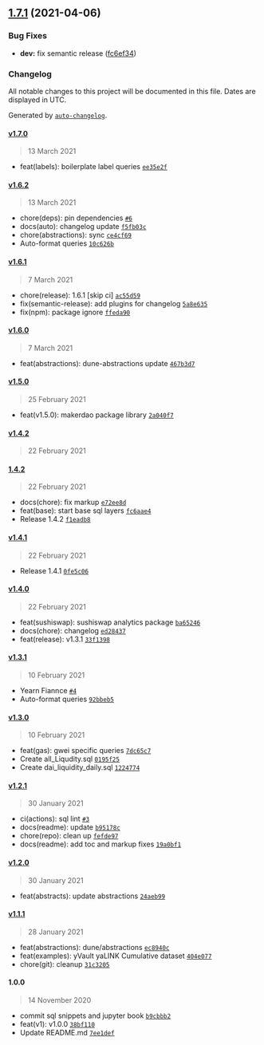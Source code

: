 ## [1.7.1](https://github.com/sambacha/dune-snippets/compare/v1.7.0...v1.7.1) (2021-04-06)


### Bug Fixes

* **dev:** fix semantic release ([fc6ef34](https://github.com/sambacha/dune-snippets/commit/fc6ef3471f39565af75a8ee93663a624c910af9b))

### Changelog

All notable changes to this project will be documented in this file. Dates are displayed in UTC.

Generated by [`auto-changelog`](https://github.com/CookPete/auto-changelog).

#### [v1.7.0](https://github.com/sambacha/dune-snippets/compare/v1.6.2...v1.7.0)

> 13 March 2021

- feat(labels): boilerplate label queries [`ee35e2f`](https://github.com/sambacha/dune-snippets/commit/ee35e2fbf7b45887a0a2e27b72092e8f6ac0fccd)

#### [v1.6.2](https://github.com/sambacha/dune-snippets/compare/v1.6.1...v1.6.2)

> 13 March 2021

- chore(deps): pin dependencies [`#6`](https://github.com/sambacha/dune-snippets/pull/6)
- docs(auto): changelog update [`f5fb03c`](https://github.com/sambacha/dune-snippets/commit/f5fb03cb58f9fe37ef2dc6450486a72a7c48be53)
- chore(abstractions): sync [`ce4cf69`](https://github.com/sambacha/dune-snippets/commit/ce4cf694ea5940264c08b6e74f03f1f3b834ef89)
- Auto-format queries [`10c626b`](https://github.com/sambacha/dune-snippets/commit/10c626b264e4021d8bd0d3346344324982f793b1)

#### [v1.6.1](https://github.com/sambacha/dune-snippets/compare/v1.6.0...v1.6.1)

> 7 March 2021

- chore(release): 1.6.1 [skip ci] [`ac55d59`](https://github.com/sambacha/dune-snippets/commit/ac55d59ebaaf36f487d33b378d5c4fefbf047a73)
- fix(semantic-release): add plugins for changelog [`5a8e635`](https://github.com/sambacha/dune-snippets/commit/5a8e635366d16f24f1b9655ce506b6a22eac4dc0)
- fix(npm): package ignore [`ffeda90`](https://github.com/sambacha/dune-snippets/commit/ffeda9085a091742bc62277c096f0a0d2c1cc4b6)

#### [v1.6.0](https://github.com/sambacha/dune-snippets/compare/v1.5.0...v1.6.0)

> 7 March 2021

- feat(abstractions): dune-abstractions update [`467b3d7`](https://github.com/sambacha/dune-snippets/commit/467b3d7c9b3ae73fbc9296437b3319b209d4e7ba)

#### [v1.5.0](https://github.com/sambacha/dune-snippets/compare/v1.4.2...v1.5.0)

> 25 February 2021

- feat(v1.5.0): makerdao package library [`2a040f7`](https://github.com/sambacha/dune-snippets/commit/2a040f7a3d95984b4014c9075d348e1553fe6819)

#### [v1.4.2](https://github.com/sambacha/dune-snippets/compare/1.4.2...v1.4.2)

> 22 February 2021

#### [1.4.2](https://github.com/sambacha/dune-snippets/compare/v1.4.1...1.4.2)

> 22 February 2021

- docs(chore): fix markup [`e72ee8d`](https://github.com/sambacha/dune-snippets/commit/e72ee8da2bfdbd3f787a1494b74d244fc2554aab)
- feat(base): start base sql layers [`fc6aae4`](https://github.com/sambacha/dune-snippets/commit/fc6aae4bcf6174643bb31e7106a3f1af8137f401)
- Release 1.4.2 [`f1eadb8`](https://github.com/sambacha/dune-snippets/commit/f1eadb8a186d78bf6e7bebb0c9c901a732d39a55)

#### [v1.4.1](https://github.com/sambacha/dune-snippets/compare/v1.4.0...v1.4.1)

> 22 February 2021

- Release 1.4.1 [`0fe5c06`](https://github.com/sambacha/dune-snippets/commit/0fe5c0691f50c8869282007d82ed2e779591d761)

#### [v1.4.0](https://github.com/sambacha/dune-snippets/compare/v1.3.1...v1.4.0)

> 22 February 2021

- feat(sushiswap): sushiswap analytics package [`ba65246`](https://github.com/sambacha/dune-snippets/commit/ba65246531965b08dcde741b34db2a8b89b77679)
- docs(chore): changelog [`ed28437`](https://github.com/sambacha/dune-snippets/commit/ed28437c3fe05e8fff1424f57bcc3e36b97c2162)
- feat(release): v1.3.1 [`33f1398`](https://github.com/sambacha/dune-snippets/commit/33f1398f0240c0554feb7c3860392818c47c450e)

#### [v1.3.1](https://github.com/sambacha/dune-snippets/compare/v1.3.0...v1.3.1)

> 10 February 2021

- Yearn Fiannce [`#4`](https://github.com/sambacha/dune-snippets/pull/4)
- Auto-format queries [`92bbeb5`](https://github.com/sambacha/dune-snippets/commit/92bbeb57c52ecef66e447a5ac38c3ae9e914074e)

#### [v1.3.0](https://github.com/sambacha/dune-snippets/compare/v1.2.1...v1.3.0)

> 10 February 2021

- feat(gas): gwei specific queries [`7dc65c7`](https://github.com/sambacha/dune-snippets/commit/7dc65c797376c672f4a6f58b0c7d9df6960fb735)
- Create all_Liqudity.sql [`0195f25`](https://github.com/sambacha/dune-snippets/commit/0195f2588dae944aa45294ef0ff7a9c63e2ed543)
- Create dai_liquidity_daily.sql [`1224774`](https://github.com/sambacha/dune-snippets/commit/122477491610a9f7b6c1312978d448a74a72162d)

#### [v1.2.1](https://github.com/sambacha/dune-snippets/compare/v1.2.0...v1.2.1)

> 30 January 2021

- ci(actions): sql lint [`#3`](https://github.com/sambacha/dune-snippets/pull/3)
- docs(readme): update [`b95178c`](https://github.com/sambacha/dune-snippets/commit/b95178c5997db75e5366ced5284d4e65b8c39429)
- chore(repo): clean up [`fefde97`](https://github.com/sambacha/dune-snippets/commit/fefde9736d7dc6fc4facf7e019ba6f30c32a7e86)
- docs(readme): add toc and markup fixes [`19a0bf1`](https://github.com/sambacha/dune-snippets/commit/19a0bf1e132021bece12c82fd76da9d52e57576e)

#### [v1.2.0](https://github.com/sambacha/dune-snippets/compare/v1.1.1...v1.2.0)

> 30 January 2021

- feat(abstracts): update abstractions [`24aeb99`](https://github.com/sambacha/dune-snippets/commit/24aeb99a67341e6a734aa5b76cd003c565810ec0)

#### [v1.1.1](https://github.com/sambacha/dune-snippets/compare/1.0.0...v1.1.1)

> 28 January 2021

- feat(abstractions): dune/abstractions [`ec8940c`](https://github.com/sambacha/dune-snippets/commit/ec8940c0a8b515c0e974df85c262813964f5d1f2)
- feat(examples): yVault yaLINK Cumulative dataset [`404e077`](https://github.com/sambacha/dune-snippets/commit/404e077b9320d80ab4c678e91d67840dd8c011d6)
- chore(git): cleanup [`31c3205`](https://github.com/sambacha/dune-snippets/commit/31c3205dd1dc036b431ef95c57311aa647249946)

#### 1.0.0

> 14 November 2020

- commit sql snippets and jupyter book [`b9cbbb2`](https://github.com/sambacha/dune-snippets/commit/b9cbbb2d4b835d874edb7ec9e2601c6d98df6fc1)
- feat(v1): v1.0.0 [`38bf110`](https://github.com/sambacha/dune-snippets/commit/38bf110fd2b46b216f39978d129c2ed200bb366d)
- Update README.md [`7ee1def`](https://github.com/sambacha/dune-snippets/commit/7ee1def9dd3d8f2f9dce0e0b423b016667335718)
